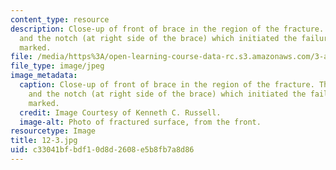 ```yaml
---
content_type: resource
description: Close-up of front of brace in the region of the fracture. The file markings
  and the notch (at right side of the brace) which initiated the failure are clearly
  marked.
file: /media/https%3A/open-learning-course-data-rc.s3.amazonaws.com/3-a27-case-studies-in-forensic-metallurgy-fall-2007/c33041bfbdf10d8d2608e5b8fb7a8d86_12-3.jpg
file_type: image/jpeg
image_metadata:
  caption: Close-up of front of brace in the region of the fracture. The file markings
    and the notch (at right side of the brace) which initiated the failure are clearly
    marked.
  credit: Image Courtesy of Kenneth C. Russell.
  image-alt: Photo of fractured surface, from the front.
resourcetype: Image
title: 12-3.jpg
uid: c33041bf-bdf1-0d8d-2608-e5b8fb7a8d86
---
```

